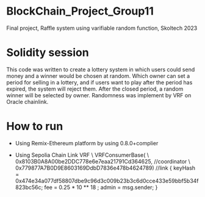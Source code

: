 # BlockChain_Project_Group11
Final project, Raffle system using varifiable random function, Skoltech 2023

# Solidity session
This code was written to create a lottery system in which users could send money and a winner would be chosen at random. Which owner can set a period for selling in a lottery, and if users want to play after the period has expired, the system will reject them. After the closed period, a random winner will be selected by owner. Randomness was implement by VRF on Oracle chainlink.

# How to run
- Using Remix-Ethereum platform by using 0.8.0+complier

- Using Sepolia Chain Link VRF \\
 VRFConsumerBase( \\
        0x8103B0A8A00be2DDC778e6e7eaa21791Cd364625, //coordinator \\
        0x779877A7B0D9E8603169DdbD7836e478b4624789) //link
    {
        keyHash = 0x474e34a077df58807dbe9c96d3c009b23b3c6d0cce433e59bbf5b34f823bc56c;
        fee = 0.25 * 10 ** 18 ;
        admin = msg.sender;
    }
